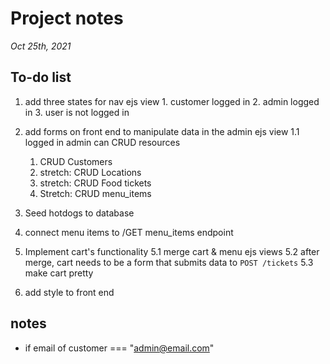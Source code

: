 # Project notes
*Oct 25th, 2021*
## To-do list

  1. add three states for nav ejs view
    1. customer logged in
    2. admin logged in
    3. user is not logged in

  2. add forms on front end to manipulate data in the admin ejs view
    1.1 logged in admin can CRUD resources
        1. CRUD Customers
        2. stretch: CRUD Locations
        3. stretch: CRUD Food tickets
        4. Stretch: CRUD menu_items

  3. Seed hotdogs to database

  4. connect menu items to /GET menu_items endpoint

  5. Implement cart's functionality
    5.1 merge cart & menu ejs views
    5.2 after merge, cart needs to be a form that submits data to `POST /tickets`
    5.3 make cart pretty

  6. add style to front end

  


## notes
  * if email of customer === "admin@email.com"

